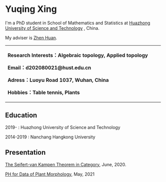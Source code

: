 # Yuqing Xing

I'm a PhD student in School of Mathematics and Statistics at [Huazhong University of Science and Technology](https://www.hust.edu.cn/) , China.

My adviser is [Zhen Huan](https://huanzhen84.github.io/zhenhuan/).


<table border="0">
  <tr>
    <td width="50%">
      <p><b>Research Interests：Algebraic topology, Applied topology </b></p>
      <p><b>Email：d202080021@hust.edu.cn</b></p>
      <p><b>Adress：Luoyu Road 1037, Wuhan, China</b></p>
      <p><b>Hobbies：Table tennis, Plants</b></p>
    </td>
  </tr>
</table>

## Education

2019-     :  Huazhong University of Science and Technology

2014-2019 :  Nanchang Hangkong University

## Presentation
[The Seifert-van Kampen Theorem in Category](https://github.com/yubaba123/yuqing.github.io/blob/gh-pages/The%20Seifert-van%20Kampen%20Theorem%20in%20Category.pdf), June, 2020.

[PH for Data of Plant Morphology](https://github.com/yubaba123/yuqing.github.io/blob/gh-pages/Persistent%20Homology%20for%20Data%20of%20Plant%20Morphology.pdf), May, 2021
